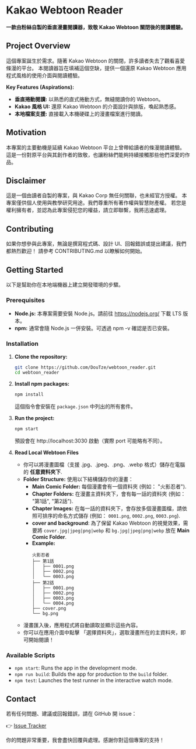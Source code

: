 # Kakao Webtoon Reader

**一款由粉絲自製的垂直漫畫閱讀器，致敬 Kakao Webtoon 關閉後的閱讀體驗。**

## Project Overview

這個專案誕生於需求。隨著 Kakao Webtoon 的關閉，許多讀者失去了觀看喜愛條漫的平台。
本閱讀器旨在填補這個空缺，提供一個還原 Kakao Webtoon 應用程式風格的使用介面與閱讀體驗。

**Key Features (Aspirations):**

*   **垂直捲動閱讀:** 以熟悉的直式捲動方式，無縫閱讀你的 Webtoon。
*   **Kakao 風格 UI:**  還原 Kakao Webtoon 的介面設計與排版，喚起熟悉感。
*   **本地檔案支援:** 直接載入本機硬碟上的漫畫檔案進行閱讀。

## Motivation

本專案的主要動機是延續 Kakao Webtoon 平台上曾帶給讀者的條漫閱讀體驗。
這是一份對原平台與其創作者的致敬，也讓粉絲們能夠持續接觸那些他們深愛的作品。

## Disclaimer

這是一個由讀者自製的專案，與 Kakao Corp 無任何關聯，也未經官方授權。
本專案僅供個人使用與教學研究用途。我們尊重所有著作權與智慧財產權。
若您是權利擁有者，並認為此專案侵犯您的權益，請立即聯繫，我將迅速處理。

## Contributing

如果你想參與此專案，無論是撰寫程式碼、設計 UI、回報錯誤或提出建議，我們都熱烈歡迎！
請參考 CONTRIBUTING.md 以瞭解如何開始。

## Getting Started

以下是幫助你在本地端機器上建立開發環境的步驟。

### Prerequisites

*   **Node.js:** 本專案需要安裝 Node.js。請前往 https://nodejs.org/ 下載 LTS 版本。
*   **npm:** 通常會隨 Node.js 一併安裝。可透過 npm -v 確認是否已安裝。

### Installation

1.  **Clone the repository:**
    ```bash
    git clone https://github.com/DouTze/webtoon_reader.git
    cd webtoon_reader
    ```

2.  **Install npm packages:**
    ```bash
    npm install
    ```
    這個指令會安裝在 `package.json` 中列出的所有套件。

3.  **Run the project:**
    ```bash
    npm start
    ```
    預設會在 http://localhost:3030 啟動（實際 port 可能略有不同）。
    
4.  **Read Local Webtoon Files**
    *   你可以將漫畫圖檔（支援 .jpg、.jpeg、.png、.webp 格式）儲存在電腦的 **任意資料夾下**.
    *   **Folder Structure:** 使用以下結構儲存你的漫畫：
        *   **Main Comic Folder:** 每個漫畫會有一個資料夾 (例如： "火影忍者").
        *   **Chapter Folders:** 在漫畫主資料夾下，會有每一話的資料夾 (例如： "第1話", "第2話").
        *   **Chapter Images:** 在每一話的資料夾下，會存放多個漫畫圖檔，請依照可排序的命名方式儲存 (例如： `0001.png`, `0002.png`, `0003.png`).
        * **cover and background**: 為了保留 Kakao Webtoon 的視覺效果，需要將 `cover.jpg|jpeg|png|webp` 和 `bg.jpg|jpeg|png|webp` 放在 **Main Comic Folder**.
        *   **Example:**
            ```
            火影忍者
            ├── 第1話
            │   ├── 0001.png
            │   ├── 0002.png
            │   └── 0003.png
            ├── 第2話
            │   ├── 0001.png
            │   ├── 0002.png
            │   ├── 0003.png
            │   └── 0004.png
            ├── cover.png
            └── bg.png
            ```
    *   漫畫匯入後，應用程式將自動讀取並顯示這些內容。
    *   你可以在應用介面中點擊 「選擇資料夾」，選取漫畫所在的主資料夾，即可開始閱讀！

### Available Scripts

*   `npm start`: Runs the app in the development mode.
*   `npm run build`: Builds the app for production to the `build` folder.
*   `npm test`: Launches the test runner in the interactive watch mode.

## Contact

若有任何問題、建議或回報錯誤，請在 GitHub 開 issue：

👉 [Issue Tracker](https://github.com/DouTze/webtoon_reader/issues)

你的問題非常重要，我會盡快回覆與處理。感謝你對這個專案的支持！

